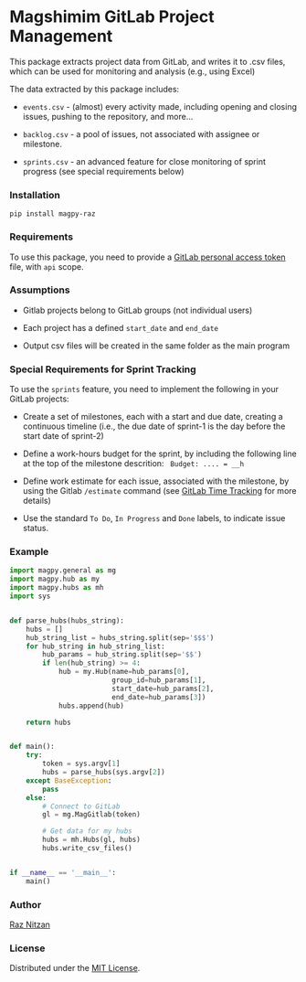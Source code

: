 # Magshimim GitLab Project Management
This package extracts project data from GitLab, and writes it to .csv files,
which can be used for monitoring and analysis (e.g., using Excel)

The data extracted by this package includes:
* `events.csv` - (almost) every activity made, including opening and closing issues,
pushing to the repository, and more...

* `backlog.csv` - a pool of issues, not associated with assignee or milestone.

* `sprints.csv` - an advanced feature for close monitoring of sprint progress (see special requirements below)

### Installation
```
pip install magpy-raz
```

### Requirements
To use this package, you need to provide a [GitLab personal access token](https://docs.gitlab.com/ee/user/profile/personal_access_tokens.html) file, with `api` scope.

### Assumptions
* Gitlab projects belong to GitLab groups (not individual users)

* Each project has a defined `start_date` and `end_date`

* Output csv files will be created in the same folder as the main  program

### Special Requirements for Sprint Tracking
To use the `sprints` feature, you need to implement the following in your 
GitLab projects:
*  Create a set of milestones, each with a start and due date, creating a 
  continuous timeline (i.e., the due date of sprint-1 is the day before the 
  start date of sprint-2)

*  Define a work-hours budget for the sprint, by including the following line 
  at the top of the milestone descrition: ` Budget: .... = __h`

*  Define work estimate for each issue, associated with the milestone, by 
  using the Gitlab `/estimate` command (see [GitLab Time Tracking](https://docs.gitlab.com/ee/user/project/time_tracking.html) for more details)

*  Use the standard `To Do`, `In Progress` and `Done` labels, to indicate 
  issue status.

### Example
```python
import magpy.general as mg
import magpy.hub as my
import magpy.hubs as mh
import sys


def parse_hubs(hubs_string):
    hubs = []
    hub_string_list = hubs_string.split(sep='$$$')
    for hub_string in hub_string_list:
        hub_params = hub_string.split(sep='$$')
        if len(hub_string) >= 4:
            hub = my.Hub(name=hub_params[0],
                         group_id=hub_params[1],
                         start_date=hub_params[2],
                         end_date=hub_params[3])
            hubs.append(hub)

    return hubs


def main():
    try:
        token = sys.argv[1]
        hubs = parse_hubs(sys.argv[2])
    except BaseException:
        pass
    else:
        # Connect to GitLab
        gl = mg.MagGitlab(token)

        # Get data for my hubs
        hubs = mh.Hubs(gl, hubs)
        hubs.write_csv_files()


if __name__ == '__main__':
    main()
```

### Author
[Raz Nitzan](mailto:raz.nitzan@gmail.com)

### License

Distributed under the [MIT License](LICENSE).